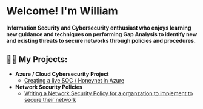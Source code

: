 <h1>Welcome! I'm William</h1>

<b>Information Security and Cybersecurity enthusiast who enjoys learning new guidance and techniques on performing Gap Analysis to identify new and existing threats to secure networks through policies and procedures.</b>

<h2>👨‍💻 My Projects:</h2>

- <b>Azure / Cloud Cybersecurity Project</b>
  - [Creating a live SOC / Honeynet in Azure](https://github.com/wbatts/Azure-SOC)
- <b>Network Security Policies</b>
  - [Writing a Network Security Policy for a organzation to implement to secure their network](https://github.com/wbatts/Network-Security-Policies)
  
